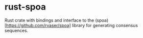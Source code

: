 # rust-spoa
Rust crate with bindings and interface to the (spoa)[https://github.com/rvaser/spoa] library for generating consensus sequences.
